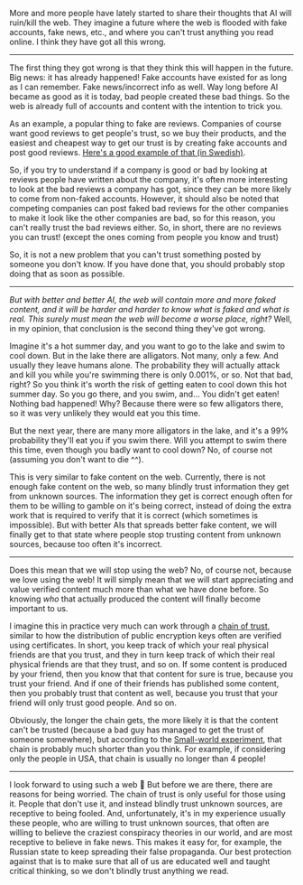 More and more people have lately started to share their thoughts that AI will ruin/kill the web. They imagine a future where the web is flooded with fake accounts, fake news, etc., and where you can't trust anything you read online. I think they have got all this wrong.

---

The first thing they got wrong is that they think this will happen in the future. Big news: it has already happened! Fake accounts have existed for as long as I can remember. Fake news/incorrect info as well. Way long before AI became as good as it is today, bad people created these bad things. So the web is already full of accounts and content with the intention to trick you.

As an example, a popular thing to fake are reviews. Companies of course want good reviews to get people's trust, so we buy their products, and the easiest and cheapest way to get our trust is by creating fake accounts and post good reviews. [Here's a good example of that (in Swedish)](https://www.svt.se/nyheter/inrikes/sandra-anstalldes-pa-rive-juridiska-byra-for-att-jobba-med-fejkrecensioner).

So, if you try to understand if a company is good or bad by looking at reviews people have written about the company, it's often more interesting to look at the bad reviews a company has got, since they can be more likely to come from non-faked accounts. However, it should also be noted that competing companies can post faked bad reviews for the other companies to make it look like the other companies are bad, so for this reason, you can't really trust the bad reviews either. So, in short, there are no reviews you can trust! (except the ones coming from people you know and trust)

So, it is not a new problem that you can't trust something posted by someone you don't know. If you have done that, you should probably stop doing that as soon as possible.

---

*But with better and better AI, the web will contain more and more faked content, and it will be harder and harder to know what is faked and what is real. This surely must mean the web will become a worse place, right?* Well, in my opinion, that conclusion is the second thing they've got wrong. 

Imagine it's a hot summer day, and you want to go to the lake and swim to cool down. But in the lake there are alligators. Not many, only a few. And usually they leave humans alone. The probability they will actually attack and kill you while you're swimming there is only 0.001%, or so. Not that bad, right? So you think it's worth the risk of getting eaten to cool down this hot summer day. So you go there, and you swim, and... You didn't get eaten! Nothing bad happened! Why? Because there were so few alligators there, so it was very unlikely they would eat you this time.

But the next year, there are many more alligators in the lake, and it's a 99% probability they'll eat you if you swim there. Will you attempt to swim there this time, even though you badly want to cool down? No, of course not (assuming you don't want to die ^^).

This is very similar to fake content on the web. Currently, there is not enough fake content on the web, so many blindly trust information they get from unknown sources. The information they get is correct enough often for them to be willing to gamble on it's being correct, instead of doing the extra work that is required to verify that it is correct (which sometimes is impossible). But with better AIs that spreads better fake content, we will finally get to that state where people stop trusting content from unknown sources, because too often it's incorrect. 

---

Does this mean that we will stop using the web? No, of course not, because we love using the web! It will simply mean that we will start appreciating and value verified content much more than what we have done before. So knowing *who* that actually produced the content will finally become important to us.

I imagine this in practice very much can work through a [chain of trust](https://en.wikipedia.org/wiki/Chain_of_trust), similar to how the distribution of public encryption keys often are verified using certificates. In short, you keep track of which your real physical friends are that you trust, and they in turn keep track of which their real physical friends are that they trust, and so on. If some content is produced by your friend, then you know that that content for sure is true, because you trust your friend. And if one of their friends has published some content, then you probably trust that content as well, because you trust that your friend will only trust good people. And so on.

Obviously, the longer the chain gets, the more likely it is that the content can't be trusted (because a bad guy has managed to get the trust of someone somewhere), but according to the [Small-world experiment](https://en.wikipedia.org/wiki/Small-world_experiment), that chain is probably much shorter than you think. For example, if considering only the people in USA, that chain is usually no longer than 4 people!

---

I look forward to using such a web 🙂 But before we are there, there are reasons for being worried. The chain of trust is only useful for those using it. People that don't use it, and instead blindly trust unknown sources, are receptive to being fooled. And, unfortunately, it's in my experience usually these people, who are willing to trust unknown sources, that often are willing to believe the craziest conspiracy theories in our world, and are most receptive to believe in fake news. This makes it easy for, for example, the Russian state to keep spreading their false propaganda. Our best protection against that is to make sure that all of us are educated well and taught critical thinking, so we don't blindly trust anything we read.